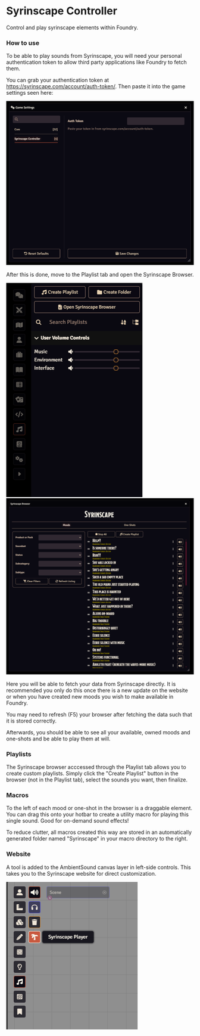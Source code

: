 # Syrinscape Controller

Control and play syrinscape elements within Foundry.

### How to use

To be able to play sounds from Syrinscape, you will need your personal authentication token to allow third party applications like Foundry to fetch them.

You can grab your authentication token at https://syrinscape.com/account/auth-token/. Then paste it into the game settings seen here:

![image](/assets/settings.png)

After this is done, move to the Playlist tab and open the Syrinscape Browser.

![image](/assets/playlist-tab.png)
![image](/assets/syrinscape-browser.png)

Here you will be able to fetch your data from Syrinscape directly. It is recommended you only do this once there is a new update on the website or when you have created new moods you wish to make available in Foundry.

You may need to refresh (F5) your browser after fetching the data such that it is stored correctly.

Afterwards, you should be able to see all your available, owned moods and one-shots and be able to play them at will.

### Playlists

The Syrinscape browser acccessed through the Playlist tab allows you to create custom playlists. Simply click the "Create Playlist" button in the browser (not in the Playlist tab), select the sounds you want, then finalize.

### Macros

To the left of each mood or one-shot in the browser is a draggable element. You can drag this onto your hotbar to create a utility macro for playing this single sound. Good for on-demand sound effects!

To reduce clutter, all macros created this way are stored in an automatically generated folder named "Syrinscape" in your macro directory to the right.

### Website

A tool is added to the AmbientSound canvas layer in left-side controls. This takes you to the Syrinscape website for direct customization.

![image](/assets/website.png)
